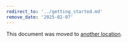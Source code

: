 ```yaml
---
redirect_to: '../getting_started.md'
remove_date: '2025-02-07'
---
```


<!-- markdownlint-disable -->

This document was moved to [another location](../getting_started.md).

<!-- This redirect file can be deleted after <2025-05-07>. -->
<!-- Redirects that point to other docs in the same project expire in three months. -->
<!-- Redirects that point to docs in a different project or site (for example, link is not relative and starts with `https:`) expire in one year. -->
<!-- Before deletion, see: https://docs.gitlab.com/ee/development/documentation/redirects.html -->
